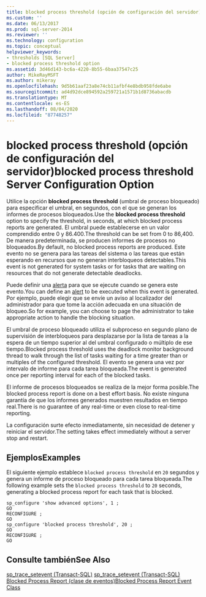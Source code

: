 ```yaml
---
title: blocked process threshold (opción de configuración del servidor) | Microsoft Docs
ms.custom: ''
ms.date: 06/13/2017
ms.prod: sql-server-2014
ms.reviewer: ''
ms.technology: configuration
ms.topic: conceptual
helpviewer_keywords:
- thresholds [SQL Server]
- blocked process threshold option
ms.assetid: 3d46d143-bc6a-4220-8b55-6baa37547c25
author: MikeRayMSFT
ms.author: mikeray
ms.openlocfilehash: 9d5b61aaf23a8e74cb11afbf4e8bdb958fde6abe
ms.sourcegitcommit: ad4d92dce894592a259721a1571b1d8736abacdb
ms.translationtype: MT
ms.contentlocale: es-ES
ms.lasthandoff: 08/04/2020
ms.locfileid: "87748257"
---
```

# <a name="blocked-process-threshold-server-configuration-option"></a><span data-ttu-id="c5125-102">blocked process threshold (opción de configuración del servidor)</span><span class="sxs-lookup"><span data-stu-id="c5125-102">blocked process threshold Server Configuration Option</span></span>
  <span data-ttu-id="c5125-103">Utilice la opción **blocked process threshold** (umbral de proceso bloqueado) para especificar el umbral, en segundos, con el que se generan los informes de procesos bloqueados.</span><span class="sxs-lookup"><span data-stu-id="c5125-103">Use the **blocked process threshold** option to specify the threshold, in seconds, at which blocked process reports are generated.</span></span> <span data-ttu-id="c5125-104">El umbral puede establecerse en un valor comprendido entre 0 y 86.400.</span><span class="sxs-lookup"><span data-stu-id="c5125-104">The threshold can be set from 0 to 86,400.</span></span> <span data-ttu-id="c5125-105">De manera predeterminada, se producen informes de procesos no bloqueados.</span><span class="sxs-lookup"><span data-stu-id="c5125-105">By default, no blocked process reports are produced.</span></span> <span data-ttu-id="c5125-106">Este evento no se genera para las tareas del sistema o las tareas que están esperando en recursos que no generan interbloqueos detectables.</span><span class="sxs-lookup"><span data-stu-id="c5125-106">This event is not generated for system tasks or for tasks that are waiting on resources that do not generate detectable deadlocks.</span></span>  
  
 <span data-ttu-id="c5125-107">Puede definir una [alerta](../../ssms/agent/alerts.md) para que se ejecute cuando se genera este evento.</span><span class="sxs-lookup"><span data-stu-id="c5125-107">You can define an [alert](../../ssms/agent/alerts.md) to be executed when this event is generated.</span></span> <span data-ttu-id="c5125-108">Por ejemplo, puede elegir que se envíe un aviso al localizador del administrador para que tome la acción adecuada en una situación de bloqueo.</span><span class="sxs-lookup"><span data-stu-id="c5125-108">So for example, you can choose to page the administrator to take appropriate action to handle the blocking situation.</span></span>  
  
 <span data-ttu-id="c5125-109">El umbral de proceso bloqueado utiliza el subproceso en segundo plano de supervisión de interbloqueos para desplazarse por la lista de tareas a la espera de un tiempo superior al del umbral configurado o múltiplo de ese tiempo.</span><span class="sxs-lookup"><span data-stu-id="c5125-109">Blocked process threshold uses the deadlock monitor background thread to walk through the list of tasks waiting for a time greater than or multiples of the configured threshold.</span></span> <span data-ttu-id="c5125-110">El evento se genera una vez por intervalo de informe para cada tarea bloqueada.</span><span class="sxs-lookup"><span data-stu-id="c5125-110">The event is generated once per reporting interval for each of the blocked tasks.</span></span>  
  
 <span data-ttu-id="c5125-111">El informe de procesos bloqueados se realiza de la mejor forma posible.</span><span class="sxs-lookup"><span data-stu-id="c5125-111">The blocked process report is done on a best effort basis.</span></span> <span data-ttu-id="c5125-112">No existe ninguna garantía de que los informes generados muestren resultados en tiempo real.</span><span class="sxs-lookup"><span data-stu-id="c5125-112">There is no guarantee of any real-time or even close to real-time reporting.</span></span>  
  
 <span data-ttu-id="c5125-113">La configuración surte efecto inmediatamente, sin necesidad de detener y reiniciar el servidor.</span><span class="sxs-lookup"><span data-stu-id="c5125-113">The setting takes effect immediately without a server stop and restart.</span></span>  
  
## <a name="examples"></a><span data-ttu-id="c5125-114">Ejemplos</span><span class="sxs-lookup"><span data-stu-id="c5125-114">Examples</span></span>  
 <span data-ttu-id="c5125-115">El siguiente ejemplo establece `blocked process threshold` en `20` segundos y genera un informe de proceso bloqueado para cada tarea bloqueada.</span><span class="sxs-lookup"><span data-stu-id="c5125-115">The following example sets the `blocked process threshold` to `20` seconds, generating a blocked process report for each task that is blocked.</span></span>  
  
```  
sp_configure 'show advanced options', 1 ;  
GO  
RECONFIGURE ;  
GO  
sp_configure 'blocked process threshold', 20 ;  
GO  
RECONFIGURE ;  
GO  
```  
  
## <a name="see-also"></a><span data-ttu-id="c5125-116">Consulte también</span><span class="sxs-lookup"><span data-stu-id="c5125-116">See Also</span></span>  
 <span data-ttu-id="c5125-117">[sp_trace_setevent &#40;Transact-SQL&#41;](/sql/relational-databases/system-stored-procedures/sp-trace-setevent-transact-sql) </span><span class="sxs-lookup"><span data-stu-id="c5125-117">[sp_trace_setevent &#40;Transact-SQL&#41;](/sql/relational-databases/system-stored-procedures/sp-trace-setevent-transact-sql) </span></span>  
 [<span data-ttu-id="c5125-118">Blocked Process Report (clase de eventos)</span><span class="sxs-lookup"><span data-stu-id="c5125-118">Blocked Process Report Event Class</span></span>](../../relational-databases/event-classes/blocked-process-report-event-class.md)  
  
  
